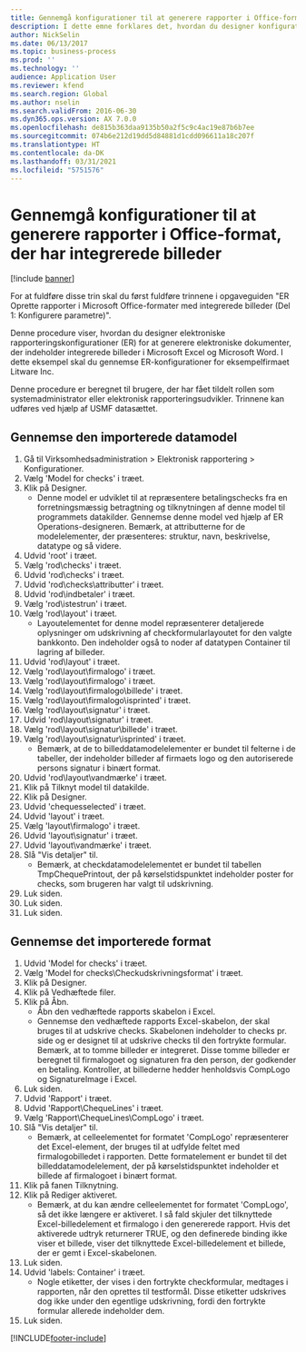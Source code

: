 ```yaml
---
title: Gennemgå konfigurationer til at generere rapporter i Office-format, der har integrerede billeder
description: I dette emne forklares det, hvordan du designer konfigurationer af rapportering for at generere elektroniske dokumenter med integrerede billeder. (Del 1 – Konfigurere parametre).
author: NickSelin
ms.date: 06/13/2017
ms.topic: business-process
ms.prod: ''
ms.technology: ''
audience: Application User
ms.reviewer: kfend
ms.search.region: Global
ms.author: nselin
ms.search.validFrom: 2016-06-30
ms.dyn365.ops.version: AX 7.0.0
ms.openlocfilehash: de815b363daa9135b50a2f5c9c4ac19e87b6b7ee
ms.sourcegitcommit: 074b6e212d19dd5d84881d1cdd096611a18c207f
ms.translationtype: HT
ms.contentlocale: da-DK
ms.lasthandoff: 03/31/2021
ms.locfileid: "5751576"
---
```

# <a name="review-configurations-to-generate-reports-in-office-format-that-have-embedded-images"></a>Gennemgå konfigurationer til at generere rapporter i Office-format, der har integrerede billeder

[!include [banner](../../includes/banner.md)]

For at fuldføre disse trin skal du først fuldføre trinnene i opgaveguiden "ER Oprette rapporter i Microsoft Office-formater med integrerede billeder (Del 1: Konfigurere parametre)".

Denne procedure viser, hvordan du designer elektroniske rapporteringskonfigurationer (ER) for at generere elektroniske dokumenter, der indeholder integrerede billeder i Microsoft Excel og Microsoft Word. I dette eksempel skal du gennemse ER-konfigurationer for eksempelfirmaet Litware Inc. 

Denne procedure er beregnet til brugere, der har fået tildelt rollen som systemadministrator eller elektronisk rapporteringsudvikler. Trinnene kan udføres ved hjælp af USMF datasættet.


## <a name="review-the-imported-data-model"></a>Gennemse den importerede datamodel
1. Gå til Virksomhedsadministration > Elektronisk rapportering > Konfigurationer.
2. Vælg 'Model for checks' i træet.
3. Klik på Designer.
    * Denne model er udviklet til at repræsentere betalingschecks fra en forretningsmæssig betragtning og tilknytningen af denne model til programmets datakilder. Gennemse denne model ved hjælp af ER Operations-designeren. Bemærk, at attributterne for de modelelementer, der præsenteres: struktur, navn, beskrivelse, datatype og så videre.   
4. Udvid 'root' i træet.
5. Vælg 'rod\checks' i træet.
6. Udvid 'rod\checks' i træet.
7. Udvid 'rod\checks\attributter' i træet.
8. Udvid 'rod\indbetaler' i træet.
9. Vælg 'rod\istestrun' i træet.
10. Vælg 'rod\layout' i træet.
    * Layoutelementet for denne model repræsenterer detaljerede oplysninger om udskrivning af checkformularlayoutet for den valgte bankkonto. Den indeholder også to noder af datatypen Container til lagring af billeder.   
11. Udvid 'rod\layout' i træet.
12. Vælg 'rod\layout\firmalogo' i træet.
13. Vælg 'rod\layout\firmalogo' i træet.
14. Vælg 'rod\layout\firmalogo\billede' i træet.
15. Vælg 'rod\layout\firmalogo\isprinted' i træet.
16. Vælg 'rod\layout\signatur' i træet.
17. Udvid 'rod\layout\signatur' i træet.
18. Vælg 'rod\layout\signatur\billede' i træet.
19. Vælg 'rod\layout\signatur\isprinted' i træet.
    * Bemærk, at de to billeddatamodelelementer er bundet til felterne i de tabeller, der indeholder billeder af firmaets logo og den autoriserede persons signatur i binært format.  
20. Udvid 'rod\layout\vandmærke' i træet.
21. Klik på Tilknyt model til datakilde.
22. Klik på Designer.
23. Udvid 'chequesselected' i træet.
24. Udvid 'layout' i træet.
25. Vælg 'layout\firmalogo' i træet.
26. Udvid 'layout\signatur' i træet.
27. Udvid 'layout\vandmærke' i træet.
28. Slå "Vis detaljer" til.
    * Bemærk, at checkdatamodelelementet er bundet til tabellen TmpChequePrintout, der på kørselstidspunktet indeholder poster for checks, som brugeren har valgt til udskrivning.   
29. Luk siden.
30. Luk siden.
31. Luk siden.

## <a name="review-the-imported-format"></a>Gennemse det importerede format
1. Udvid 'Model for checks' i træet.
2. Vælg 'Model for checks\Checkudskrivningsformat' i træet.
3. Klik på Designer.
4. Klik på Vedhæftede filer.
5. Klik på Åbn.
    * Åbn den vedhæftede rapports skabelon i Excel.  
    * Gennemse den vedhæftede rapports Excel-skabelon, der skal bruges til at udskrive checks. Skabelonen indeholder to checks pr. side og er designet til at udskrive checks til den fortrykte formular. Bemærk, at to tomme billeder er integreret. Disse tomme billeder er beregnet til firmalogoet og signaturen fra den person, der godkender en betaling. Kontroller, at billederne hedder henholdsvis CompLogo og SignatureImage i Excel.   
6. Luk siden.
7. Udvid 'Rapport' i træet.
8. Udvid 'Rapport\ChequeLines' i træet.
9. Vælg 'Rapport\ChequeLines\CompLogo' i træet.
10. Slå "Vis detaljer" til.
    * Bemærk, at celleelementet for formatet 'CompLogo' repræsenterer det Excel-element, der bruges til at udfylde feltet med firmalogobilledet i rapporten. Dette formatelement er bundet til det billeddatamodelelement, der på kørselstidspunktet indeholder et billede af firmalogoet i binært format.   
11. Klik på fanen Tilknytning.
12. Klik på Rediger aktiveret.
    * Bemærk, at du kan ændre celleelementet for formatet 'CompLogo', så det ikke længere er aktiveret. I så fald skjuler det tilknyttede Excel-billedelement et firmalogo i den genererede rapport. Hvis det aktiverede udtryk returnerer TRUE, og den definerede binding ikke viser et billede, viser det tilknyttede Excel-billedelement et billede, der er gemt i Excel-skabelonen.   
13. Luk siden.
14. Udvid 'labels: Container' i træet.
    * Nogle etiketter, der vises i den fortrykte checkformular, medtages i rapporten, når den oprettes til testformål. Disse etiketter udskrives dog ikke under den egentlige udskrivning, fordi den fortrykte formular allerede indeholder dem.  
15. Luk siden.



[!INCLUDE[footer-include](../../../../includes/footer-banner.md)]